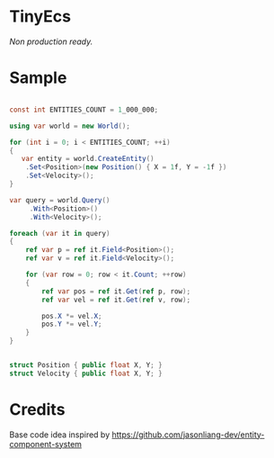 # TinyEcs

<i>Non production ready.</i>

# Sample
```csharp

const int ENTITIES_COUNT = 1_000_000;

using var world = new World();

for (int i = 0; i < ENTITIES_COUNT; ++i)
{
   var entity = world.CreateEntity()
	.Set<Position>(new Position() { X = 1f, Y = -1f })
	.Set<Velocity>();
}

var query = world.Query()
     .With<Position>()
     .With<Velocity>();

foreach (var it in query)
{
	ref var p = ref it.Field<Position>();
	ref var v = ref it.Field<Velocity>();

	for (var row = 0; row < it.Count; ++row)
	{
		ref var pos = ref it.Get(ref p, row);
		ref var vel = ref it.Get(ref v, row);

		pos.X *= vel.X;
		pos.Y *= vel.Y;
	}
}


struct Position { public float X, Y; }
struct Velocity { public float X, Y; }
```

# Credits
Base code idea inspired by https://github.com/jasonliang-dev/entity-component-system
